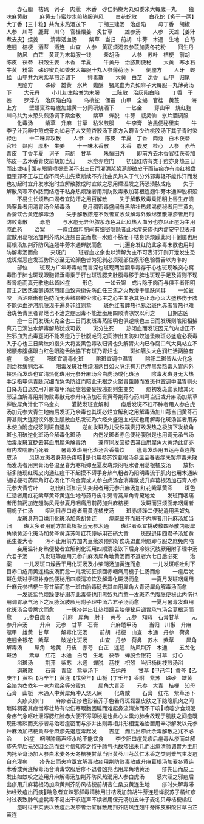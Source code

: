 <!-- { "loadSidebar": true } -->
　　赤石脂　枯矾　诃子　肉蔲　木香　砂仁麫糊为丸如黍米大每嵗一丸
　　独味麻黄散
　　麻黄去节蜜炒水煎热服避风
　　白花蛇散
　　白花蛇【炙干一两】大丁香【三十粒】共为末热酒送下
　　丁胡三建汤　治虚陷
　　母丁香　胡椒　人参　川芎　鹿茸　川乌　官桂煨姜　炙甘草
　　雄参汤
　　人参　天雄【姜汁煮去皮】煨姜
　　清毒活血汤
　　紫草　当归　前胡　牛蒡　木通　生地　白芍连翘　桔梗　酒芩　酒连　山查　人参　黄茋烦渴去参茋加麦冬花粉
　　囘生丹
　　防风　白芷　黄茋为末每服一钱
　　柴胡汤
　　人参　苏叶　桔梗　前胡　陈皮　茯苓　枳殻生姜　木香　半夏
　　牛黄丹　治脓期便秘
　　大黄　寒水石　牛黄　粉霜　硃砂蜜丸如黍米大每服十丸人参薄荷汤下
　　倒靥方
　　人牙　蜈蚣　山甲共为末紫草煎汤调下
　　排毒散
　　大黄　白芷　沈香　山甲　归尾
　　黒陷方
　　硃砂　雄黄　氷片　蟾酥　猪尾血为丸如麻子大每服一丸薄荷汤下
　　大元丹
　　小儿初生胎粪为末服
　　二陈散　治灰陷白陷
　　丁香　干姜
　　罗浮方　治灰陷白陷
　　乌梢蛇　僵蚕　山甲　全蝎　官桂　黄茋
　　海上方
　　壁蟢窠珠每嵗加雄黄一分同研烧酒下
　　一匕金
　　穿山甲　烧红麴　川乌共为末葱头煎汤调下紫金散
　　紫草　蝉脱　牛蒡　威灵仙　氷片酒调服
　　化毒汤
　　紫草　升麻　甘草　粘米煎服
　　牛李膏　治黒便秘里实
　　牛李子汁瓦器中煎成膏丸如皂子大又煎杏胶汤下原方入麝香少许桃胶汤下其子青时染緑色
　　十二味异攻散
　　人参　木香　陈皮　半夏　丁香　肉蔲　白术茯苓　官桂　熟附　厚朴　生姜
　　十一味木香散
　　木香　腹皮　桂心　人参　赤苓　青皮　丁香半夏　诃子　前胡　甘草
　　朱恒田方
　　即前方去木香官桂茯苓加陈皮一去木香青皮前胡加当归
　　水痘赤痘门
　　初出红防有类于痘亦身热三日而出或咳面赤眼蒙喷嚏垂涕不出三日而灌清浆浆满即破皮干而结痂亦有淡红根盘但歪邪不正与正痘不同先出先浆断续不齐此由风热入于气分外邪毒轻不能作汗而发也初起时宜升发水泡时宜解散脓成时宜敛之忌用燥湿发之药恐溃脓成疮
　　失于解散风寒不作脓而结疤干粘身热烦躁者用荆防败毒散加葛根连翘牛蒡木通蝉脱枳殻
　　不易生长烦热口渴者宜防汗之用百解散
　　失于解散致毒乗阳明上唇生疔溃齿穿鼻者用清胃汤合解毒汤
　　夏月稠密毒盛间有黑陷壮热烦渴便秘者用三黄丸香薷饮合黄连解毒汤
　　失于解散脓疮不敛者宜收敛解毒外敷绵茧散兼疹者用荆防败毒散
　　赤痘
　　与水痘无异但脓浆赤色耳此风热入血分也亦以正痘为主用凉血药
　　治案
　　一痘红盘粗肥间有细密隐隐者此水痘夹疹也内症安宁但表邪宜散用葛根汤加荆芥防风连翘白芷而愈一水痘不脓而干枯身热烦躁此同干倒靥也用葛根汤加荆芥防风连翘牛蒡木通蝉脱而愈
　　一儿遍身发红防此余毒未散也用荆防解毒汤而愈
　　夹斑门
　　斑者血之余也以清解为主不可表汗汗则开泄发生恐成斑烂恶痘发斑势所必至无论顔色皆为犯剥必须观部位察形色验唇舌以为凖的
　　部位
　　斑现方广年寿毒峻而害深也斑现两脸颧阜毒存于心也斑现喉突心窝毒形于肺也斑现眼胞臂垂毒乗于肝也斑现腮夹肚腹毒移于脾也斑现手足及背则不现者肾絶而真元散也此皆凶症
　　形色
　　一如云锦　成片隐于肉而与俱平者阳明胃主之因热毒欝遏熬煎隂血致荣衞失防血任三焦之火散漫于肌肤间耳
　　一如蚊咬　洒洒晰晰有色防而无头绪颗粒少隂心主之心主血脉其色正赤心火大盛移伤于脾不能运血逆滞肌肤现于遍身非红则紫
　　斑色红者脾热也易治斑色赤者胃热也难治斑色青黑者胃烂也不治之症因毒不能泄亟用四顺清凉饮以利之
　　日期吉凶
　　痘一日而发斑火克金也二日而发斑毒蒸阳明也俱逆候也三日而发斑则隂阳相拂真元已漓滋水解毒解热犹或可救
　　斑分生死
　　热闭血而发斑因元气内虚正不胜邪血为热毒壅闭不能发痘乃于肚腹毛窍之间渗出血防如蚊迹蚤痕斑必盛痘必衰毒入于心也三日紫纹如指头大将变黑色毒攻归肾也失解胃火内已作腐口气大臭站立不起腰疼腹痛眼白红色眼胞舌胎脇下有斑乃胃烂也
　　斑如箸头大色润红活两脇有痘
　　杂症
　　阳斑宜清毒化斑
　　隂斑宜调中温胃
　　隂阳二斑皆从火化急则治标缓则治本
　　阳毒发斑壮热烦渴两目如火脉洪有力色赤黒紫热毒入胃内外挟热而发斑也宜清热化斑用元参升麻汤合白虎汤或化斑汤
　　隂毒发斑身无大热手足指甲俱青脉沉细而急色防红而暗此无根之火聚胃薫肺而发斑也宜调中温胃则火自降斑自退矣用升麻鼈甲汤此症若要妄投凉剂则生变矣
　　痘初发斑宜表散其火邪活血解毒用荆防败毒散元参升麻汤加石膏黄芩荆芥芍药川芎当归或升麻汤加紫草蝉脱犀角汁化下乌金丸
　　灌脓发斑宜解利
　　痘后发斑不红不肿者用人参白虎汤加元参大青生地痂后发斑乃余毒也其斑必烂宜解利之用解毒汤加川芎当归黄芩石膏甚则大连翘饮外敷生肌散血热发斑乃六经火盛逼血成斑也用解毒化斑汤甚者用苏木使血附痘成浆则斑自退矣
　　逆血发斑乃儿受跌蹼责打故发热之极脐下发棱角斑也用破逆化斑汤合解毒化斑汤
　　内伤发斑者赤色便秘腹胀是也用调元承气汤胎毒发斑宜砭去其血用犀角解毒汤
　　兼痘同发宜砭去其血用犀角大黄汤此症亦有内攻喘胀而死者
　　暑毒发斑用化斑汤合香薷饮
　　瘟毒发斑用五运丹黄连陈皮汤
　　风热发斑者身热头疼咳是也用参苏饮葛根汤冬温至春表症未罢痘毒未散而发斑者用黑膏汤冬温至春为寒所抑至夏发斑烦闷呕水者用葛根橘皮汤
　　放标渐多随现红斑皮肉通红痘干不起摸不碍手身热气粗者乃阳明毒流于肌肉也用木通柴胡桔梗芍药犀角灯心汤化下乌金膏或人参白虎汤合消毒散或升麻葛根汤加石膏人参元参大青竹叶
　　初出红斑如云头突起者用元参升麻汤加红花紫草黄芩
　　斑色红活者用红花紫草黄芩黄连生地芍药丹皮牛蒡青蒿犀角青黛地龙
　　发斑而咽痛者用前药加连翘防风元参夏月咽痛用前药加升麻桔梗
　　发斑而狂烦面赤咽痛者用栀子仁汤
　　呕利目赤口疮者用黄连橘皮汤
　　斑赤烦躁二便秘澁用黑奴丸
　　发斑身热口燥用化斑汤加柴胡黄连
　　痘既出齐而斑不内解者用升麻汤加当归
　　斑太多者用前方加葛根板蓝元参木通
　　斑烂者亟宜挑破敷四圣散内服犀角地黄汤化斑汤加黄芩黄连苏叶红花便秘用芒硝大黄
　　斑既退用四君子汤加黄茋生姜大枣
　　泻不止用前方加肉豆蔲须预煎好俟斑退血附痘即与服之庶免内陷
　　妄用温补身热便秘者宜解利化斑用四顺清凉饮下后身冷脉沉肢厥用附子理中汤六君子汤
　　凡发斑等症用元参升麻汤犀角地黄汤而不退者六七日后必死
　　治案
　　一儿发斑口燥舌干用化斑汤及小柴胡汤加黄连而愈
　　一儿发斑呕吐利下目赤口疮用黄连橘皮汤而愈一儿发斑狂烦面赤咽痛用栀子仁汤而愈
　　一痘后发斑色紫过于温补身热便秘用四顺清凉饮及解毒化斑汤而愈
　　一夏月发斑咽痛用升麻元参桔梗牛蒡甘草而愈一斑由胎毒砭去其血用犀角大青汤犀角解毒汤而愈
　　一发斑紫色烦躁便秘溺赤此毒盛也用黑奴丸而愈一发斑赤色腹胀便秘此内伤也用调胃承气汤下之反脉沉肢厥用附子理中汤六君子汤而愈
　　一夏月暑毒发斑用化斑汤合香薷饮而愈
　　一斑疹并出壮热烦躁舌胎便秘用调胃承气汤合葛根汤而愈
　　元参白虎汤
　　升麻　犀角　射干　黄芩　元参　知母　石膏甘草
　　元参升麻汤
　　升麻　元参　甘草　石膏
　　升麻鼈甲汤
　　当归　川椒　升麻　鼈甲　雄黄　甘草
　　解毒化斑汤
　　前胡　桔梗　山查　木通　丹参　荷鼻　连翘金银花　紫草
　　破逆化斑汤
　　山查　丹参　荷鼻　苏木　紫草
　　犀角解毒汤
　　犀角　地黄　丹皮　赤芍　白芷　连翘　防风荆芥　木通
　　五龙化斑汤
　　紫草　红花　木通　白芍　生地　茯苓　蝉脱金银花　甘草　灯心
　　浴斑汤
　　荆芥　紫苏　木通　蝉脱　茘枝　枳殻　当归杨树枝煎汤浴
　　退斑散
　　石膏　青黛　紫草汤下
　　五运丹
　　甘草【甲己年】黄芩【乙庚年】黄栢【丙辛年】黄连【戊癸年】山栀【丁壬年】香附　紫苏　硃砂　雄黄　金箔为衣依年一味为君余等分蜜丸
　　犀角大青汤
　　元参　大青　桔梗　知母　石膏　山栀　木通人中黄犀角冲入烧人屎
　　化斑散
　　石膏　红花　紫草汤下
　　夹疹夹痧门
　　麻疹者正疹也形若芥子色若丹斑磊磊皮肤之下隐隐肌肉之间琐碎稠密其症憎寒壮热有似伤寒眼胞困睡而难起鼻流清涕而不干咳喷嚏少食烦渴身疼气急呕吐泄泻腮红脸赤大便不泻即秘是也此心火熏灼肺金故现于肌肤之间痘既现形稀疎而夹疹者易治若痘密而与疹并出则毒相并形相混难治亟用辛凉解发以元参升麻汤加桔梗黄芩令麻疹先退痘毒起发
　　吉症　痂后出疹此余毒解散之兆不必治
　　凶症　咽喉肿痛声哑水呛不能饮食
　　李少阳曰痘先疹后痘毒从疹而益解疹先痘后元癸因金热而益亏信知疹之恃乎肺气也故疹出未几而出痘清肺调胃为主用内托至竒汤加人参白术麦冬天冬桔梗甘草当归黄芩川芎苡仁木香之类则乗气生发痘自充灌矣
　　疹先出而夹痘亟宜解毒散疹用荆防败毒散或升麻葛根汤加麦冬黄连木香或黄连解毒汤合消毒饮服后疹不退者凶兆也用犀角地黄汤
　　疹先出而皮上发出如蚊咬之迹用升麻解毒汤加荆芥防风热渴用人参白虎汤
　　感六淫之邪痘后出疹用升麻葛根汤加麻黄荆芥防风桔梗前胡杏仁桑皮黄连生地
　　疹时失解毒滞肺经致痘出而痰喘急者宜疎邪觧毒清肺用甘桔汤加前胡牛蒡连翘蝉脱苏子橘红疹时过表致肺气虚耗毒不易出干咳连声不续者用保元汤加五味子麦冬贝母桔梗橘红
　　痘时过于实表以致痘后发疹者治宜觧散用荆芥防风连翘牛蒡陈皮枳殻甘草白芷黄连
